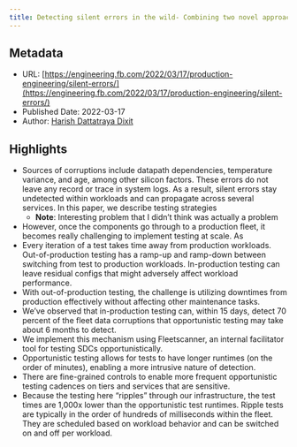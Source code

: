 ```yaml
---
title: Detecting silent errors in the wild- Combining two novel approaches to quickly detect silent data corruptions at scale
---
```

## Metadata
* URL: [https://engineering.fb.com/2022/03/17/production-engineering/silent-errors/](https://engineering.fb.com/2022/03/17/production-engineering/silent-errors/)
* Published Date: 2022-03-17
* Author: [Harish Dattatraya Dixit](None)

## Highlights
* Sources of corruptions include datapath dependencies, temperature variance, and age, among other silicon factors. These errors do not leave any record or trace in system logs. As a result, silent errors stay undetected within workloads and can propagate across several services. In this paper, we describe testing strategies
  * **Note**: Interesting problem that I didn’t think was actually a problem
* However, once the components go through to a production fleet, it becomes really challenging to implement testing at scale. As
* Every iteration of a test takes time away from production workloads. Out-of-production testing has a ramp-up and ramp-down between switching from test to production workloads. In-production testing can leave residual configs that might adversely affect workload performance.
* With out-of-production testing, the challenge is utilizing downtimes from production effectively without affecting other maintenance tasks.
* We’ve observed that in-production testing can, within 15 days, detect 70 percent of the fleet data corruptions that opportunistic testing may take about 6 months to detect.
* We implement this mechanism using Fleetscanner, an internal facilitator tool for testing SDCs opportunistically.
* Opportunistic testing allows for tests to have longer runtimes (on the order of minutes), enabling a more intrusive nature of detection.
* There are fine-grained controls to enable more frequent opportunistic testing cadences on tiers and services that are sensitive.
* Because the testing here “ripples” through our infrastructure, the test times are 1,000x lower than the opportunistic test runtimes. Ripple tests are typically in the order of hundreds of milliseconds within the fleet. They are scheduled based on workload behavior and can be switched on and off per workload.